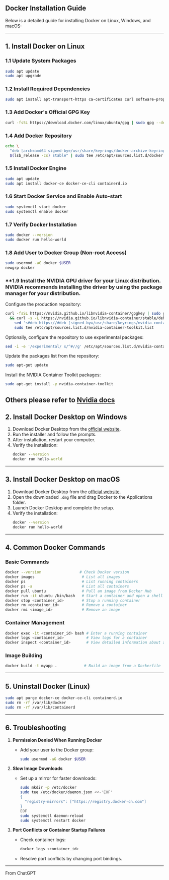 ## **Docker Installation Guide**  

Below is a detailed guide for installing Docker on Linux, Windows, and macOS:  

---

## **1. Install Docker on Linux**  

### **1.1 Update System Packages**
```bash
sudo apt update
sudo apt upgrade
```

### **1.2 Install Required Dependencies**
```bash
sudo apt install apt-transport-https ca-certificates curl software-properties-common
```

### **1.3 Add Docker's Official GPG Key**
```bash
curl -fsSL https://download.docker.com/linux/ubuntu/gpg | sudo gpg --dearmor -o /usr/share/keyrings/docker-archive-keyring.gpg
```

### **1.4 Add Docker Repository**
```bash
echo \
  "deb [arch=amd64 signed-by=/usr/share/keyrings/docker-archive-keyring.gpg] https://download.docker.com/linux/ubuntu \
  $(lsb_release -cs) stable" | sudo tee /etc/apt/sources.list.d/docker.list > /dev/null
```

### **1.5 Install Docker Engine**
```bash
sudo apt update
sudo apt install docker-ce docker-ce-cli containerd.io
```

### **1.6 Start Docker Service and Enable Auto-start**
```bash
sudo systemctl start docker
sudo systemctl enable docker
```

### **1.7 Verify Docker Installation**
```bash
sudo docker --version
sudo docker run hello-world
```

### **1.8 Add User to Docker Group (Non-root Access)**
```bash
sudo usermod -aG docker $USER
newgrp docker
```

### **1.9 Install the NVIDIA GPU driver for your Linux distribution. NVIDIA recommends installing the driver by using the package manager for your distribution.
Configure the production repository:
```bash
curl -fsSL https://nvidia.github.io/libnvidia-container/gpgkey | sudo gpg --dearmor -o /usr/share/keyrings/nvidia-container-toolkit-keyring.gpg \
  && curl -s -L https://nvidia.github.io/libnvidia-container/stable/deb/nvidia-container-toolkit.list | \
    sed 's#deb https://#deb [signed-by=/usr/share/keyrings/nvidia-container-toolkit-keyring.gpg] https://#g' | \
    sudo tee /etc/apt/sources.list.d/nvidia-container-toolkit.list
```
Optionally, configure the repository to use experimental packages:
```bash
sed -i -e '/experimental/ s/^#//g' /etc/apt/sources.list.d/nvidia-container-toolkit.list
```
Update the packages list from the repository:
```bash
sudo apt-get update
```
Install the NVIDIA Container Toolkit packages:
```bash
sudo apt-get install -y nvidia-container-toolkit
```
Others please refer to [Nvidia docs](https://docs.nvidia.com/datacenter/cloud-native/container-toolkit/latest/install-guide.html#installing-with-apt)
----------------

## **2. Install Docker Desktop on Windows**

1. Download Docker Desktop from the [official website](https://www.docker.com/products/docker-desktop/).  
2. Run the installer and follow the prompts.  
3. After installation, restart your computer.  
4. Verify the installation:
   ```cmd
   docker --version
   docker run hello-world
   ```

---

## **3. Install Docker Desktop on macOS**

1. Download Docker Desktop from the [official website](https://www.docker.com/products/docker-desktop/).  
2. Open the downloaded `.dmg` file and drag Docker to the Applications folder.  
3. Launch Docker Desktop and complete the setup.  
4. Verify the installation:
   ```bash
   docker --version
   docker run hello-world
   ```

---

## **4. Common Docker Commands**

### **Basic Commands**
```bash
docker --version                 # Check Docker version
docker images                     # List all images
docker ps                         # List running containers
docker ps -a                      # List all containers
docker pull ubuntu                # Pull an image from Docker Hub
docker run -it ubuntu /bin/bash   # Start a container and open a shell
docker stop <container_id>        # Stop a running container
docker rm <container_id>          # Remove a container
docker rmi <image_id>             # Remove an image
```

### **Container Management**
```bash
docker exec -it <container_id> bash # Enter a running container
docker logs <container_id>          # View logs for a container
docker inspect <container_id>       # View detailed information about a container
```

### **Image Building**
```bash
docker build -t myapp .            # Build an image from a Dockerfile
```

---

## **5. Uninstall Docker (Linux)**  
```bash
sudo apt purge docker-ce docker-ce-cli containerd.io
sudo rm -rf /var/lib/docker
sudo rm -rf /var/lib/containerd
```

---

## **6. Troubleshooting**

1. **Permission Denied When Running Docker**  
   - Add your user to the Docker group:
     ```bash
     sudo usermod -aG docker $USER
     ```

2. **Slow Image Downloads**  
   - Set up a mirror for faster downloads:
     ```bash
     sudo mkdir -p /etc/docker
     sudo tee /etc/docker/daemon.json <<-'EOF'
     {
       "registry-mirrors": ["https://registry.docker-cn.com"]
     }
     EOF
     sudo systemctl daemon-reload
     sudo systemctl restart docker
     ```

3. **Port Conflicts or Container Startup Failures**  
   - Check container logs:
     ```bash
     docker logs <container_id>
     ```
   - Resolve port conflicts by changing port bindings.

---

From ChatGPT

